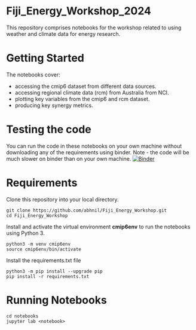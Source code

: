 # Fiji_Energy_Workshop_2024
This repository comprises notebooks for the workshop related to using weather and climate data for energy research. 

# Getting Started
The notebooks cover:

- accessing the cmip6 dataset from different data sources.
- accessing regional climate data (rcm) from Australia from NCI.
- plotting key variables from the cmip6 and rcm dataset.
- producing key synergy metrics.

# Testing the code
You can run the code in these notebooks on your own machine without downloading any of the requirements using binder. Note - the code will be much slower on binder than on your own machine. 
[![Binder](https://mybinder.org/badge_logo.svg)](https://mybinder.org/v2/gh/abhnil/MD_Workshop/main)




# Requirements
Clone this repository into your local directory.
```
git clone https://github.com/abhnil/Fiji_Energy_Workshop.git
cd Fiji_Energy_Workshop
```
Install and activate the virtual environment **cmip6env** to run the notebooks using Python 3.
```
python3 -m venv cmip6env
source cmip6env/bin/activate
```
Install the requirements.txt file 
```
python3 -m pip install --upgrade pip
pip install -r requirements.txt
```

# Running Notebooks
```
cd notebooks
jupyter lab <notebook>
```







